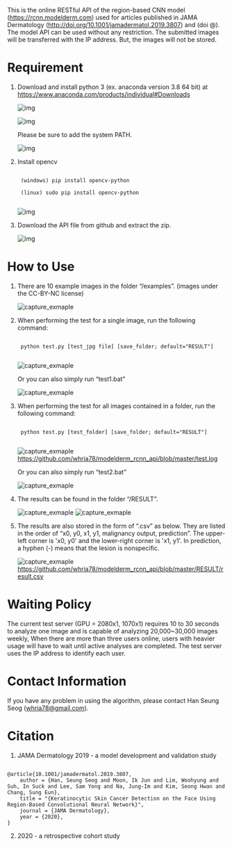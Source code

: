 This is the online RESTful API of the region-based CNN model (https://rcnn.modelderm.com) used for articles published in JAMA Dermatology (http://doi.org/10.1001/jamadermatol.2019.3807) and (doi @). The model API can be used without any restriction. The submitted images will be transferred with the IP address. But, the images will not be stored.

# Requirement
1) Download and install python 3 (ex. anaconda version 3.8 64 bit) at https://www.anaconda.com/products/individual#Downloads


	![img](./img/download_anaconda.PNG)

	![img](./img/ana1.PNG)

	Please be sure to add the system PATH. 
	
	![img](./img/ana2.PNG)

2) Install opencv

	<pre><code>
	(windows) pip install opencv-python
	
	(linux) sudo pip install opencv-python
	</code></pre>
	
	
	![img](./img/pip_opencv.PNG)

3) Download the API file from github and extract the zip.

	![img](./img/git_download.PNG)

# How to Use 

1) There are 10 example images in the folder “/examples”. (images under the CC-BY-NC license)

	![capture_exmaple](./img/capture_example_folder.PNG)

2) When performing the test for a single image, run the following command: 

	<pre><code>
	python test.py [test_jpg file] [save_folder; default="RESULT"]
	</code></pre>

	
	![capture_exmaple](./img/run_one_file.PNG)

	Or you can also simply run “test1.bat”
	
	![capture_exmaple](./img/batch_for_win.PNG)


3) When performing the test for all images contained in a folder, run the following command: 

	<pre><code>
	python test.py [test_folder] [save_folder; default="RESULT"]
	</code></pre>
	
	
	![capture_exmaple](./img/run_folder.PNG)
	https://github.com/whria78/modelderm_rcnn_api/blob/master/test.log

	Or you can also simply run “test2.bat”

	![capture_exmaple](./img/batch_for_win.PNG)


4) The results can be found in the folder “/RESULT”. 

	![capture_exmaple](./img/capture_result_folder.PNG)
	![capture_exmaple](./img/capture_result.PNG)

5) The results are also stored in the form of “.csv” as below. They are listed in the order of “x0, y0, x1, y1, malignancy output, prediction”. The upper-left corner is 'x0, y0' and the lower-right corner is 'x1, y1'. In prediction, a hyphen (-) means that the lesion is nonspecific.

	![capture_exmaple](./img/capture_result_csv.PNG)
	https://github.com/whria78/modelderm_rcnn_api/blob/master/RESULT/result.csv


# Waiting Policy
The current test server (GPU = 2080x1, 1070x1) requires 10 to 30 seconds to analyze one image and is capable of analyzing 20,000~30,000 images weekly, When there are more than three users online, users with heavier usage will have to wait until active analyses are completed. The test server uses the IP address to identify each user.  


# Contact Information
If you have any problem in using the algorithm, please contact Han Seung Seog (whria78@gmail.com).


# Citation
1) JAMA Dermatology 2019 - a model development and validation study

<pre><code>
@article{10.1001/jamadermatol.2019.3807,
    author = {Han, Seung Seog and Moon, Ik Jun and Lim, Woohyung and Suh, In Suck and Lee, Sam Yong and Na, Jung-Im and Kim, Seong Hwan and Chang, Sung Eun},
    title = "{Keratinocytic Skin Cancer Detection on the Face Using Region-Based Convolutional Neural Network}",
    journal = {JAMA Dermatology},
    year = {2020},
}
</pre></code>

2) 2020 - a retrospective cohort study

<pre><code>

</pre></code>
